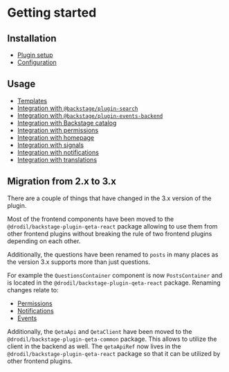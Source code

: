 # Getting started

## Installation

- [Plugin setup](setup.md)
- [Configuration](config.md)

## Usage

- [Templates](templates.md)
- [Integration with `@backstage/plugin-search`](search.md)
- [Integration with `@backstage/plugin-events-backend`](events.md)
- [Integration with Backstage catalog](catalog.md)
- [Integration with permissions](permissions.md)
- [Integration with homepage](home.md)
- [Integration with signals](signals.md)
- [Integration with notifications](notifications.md)
- [Integration with translations](translations.md)

## Migration from 2.x to 3.x

There are a couple of things that have changed in the 3.x version of the plugin.

Most of the frontend components have been moved to the `@drodil/backstage-plugin-qeta-react` package allowing
to use them from other frontend plugins without breaking the rule of two frontend plugins depending on each
other.

Additionally, the questions have been renamed to `posts` in many places as the version 3.x supports more
than just questions.

For example the `QuestionsContainer` component is now `PostsContainer` and is located in the
`@drodil/backstage-plugin-qeta-react` package. Renaming changes relate to:

- [Permissions](permissions.md)
- [Notifications](notifications.md)
- [Events](events.md)

Additionally, the `QetaApi` and `QetaClient` have been moved to the `@drodil/backstage-plugin-qeta-common` package.
This allows to utilize the client in the backend as well. The `qetaApiRef` now lives in the
`@drodil/backstage-plugin-qeta-react` package so that it can be utilized by other frontend plugins.
